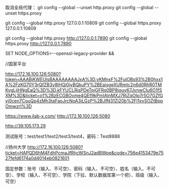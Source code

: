取消全局代理：
git config --global --unset http.proxy
git config --global --unset https.proxy

git config --global http.proxy 127.0.0.1:10809
git config --global https.proxy 127.0.0.1:10809

git config --global http.proxy http://127.0.0.1:7890
git config --global https.proxy http://127.0.0.1:7890


SET NODE_OPTIONS=--openssl-legacy-provider &&


//国家平台

http://172.16.100.126:5080?token=AAABjKWEUlsBAAAAAAAAJxA%3D.yKMnxF%2FulOBs93%2B0hxx1A%2FzKG70Y3rQfZB3v8IHQi0iyBQkuPY%2BEaisgeXURmtc2n6d0RhR0TMKygLjiHNgEaQ%3D%3D.kFYUCLRisPDeTpjGFRq0BP8iquy67JvnwCIu6O1fSXM%3D&ticket=o1%2BzECGBOvme4QEf9kPmIAlnMXJ7RjZqOIp7r5O7GZfGvj0cen7CouQp4zMh3taFaoJrcNoA3iLGzP%2BJfN31Zj20b%2FI1xvSOZtBppOmwzrI%3D

https://www.ilab-x.com/
http://172.16.100.126:5080

http://39.105.173.29

测试账号：test/test1/test2/test3/test4，密码：Test8888

//扬州大学
http://172.16.100.126:5080?ticket=HAPQD6hM4FdhPcmaJfRhcWSnJ2adBWpe&code=756e4153479e7527fefd6174a0d4014eb0821601



固定参数：账号（输入、不可空）、密码（输入、不可空）、姓名（输入、不可空）、学校（输入、不可空）、学院（下拉、默认数据库第一个把）、班级（输入、可空）
